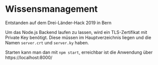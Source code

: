 # Wissensmanagement

Entstanden auf dem Drei-Länder-Hack 2019 in Bern

Um das Node.js Backend laufen zu lassen, wird ein TLS-Zertifikat mit Private Key benötigt.
Diese müssen im Hauptverzeichnis liegen und die Namen `server.crt` und `server.ky` haben.
 
Starten kann man dan mit `npm start`, erreichbar ist die Anwendung über https://localhost:8000/
